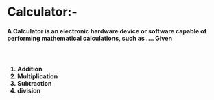 # Calculator:- 


<h4>A Calculator is an electronic hardware device or software capable of performing mathematical calculations, such as .... Given</h4>

<br>

<h4>
  
<ol>
  
  <li>Addition</li>
  <li>Multiplication</li>
  <li>Subtraction</li>
  <li>division</li>
  
</ol>

</h4>

